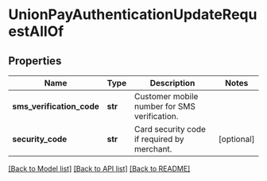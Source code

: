 # UnionPayAuthenticationUpdateRequestAllOf

## Properties
Name | Type | Description | Notes
------------ | ------------- | ------------- | -------------
**sms_verification_code** | **str** | Customer mobile number for SMS verification. | 
**security_code** | **str** | Card security code if required by merchant. | [optional] 

[[Back to Model list]](../README.md#documentation-for-models) [[Back to API list]](../README.md#documentation-for-api-endpoints) [[Back to README]](../README.md)


